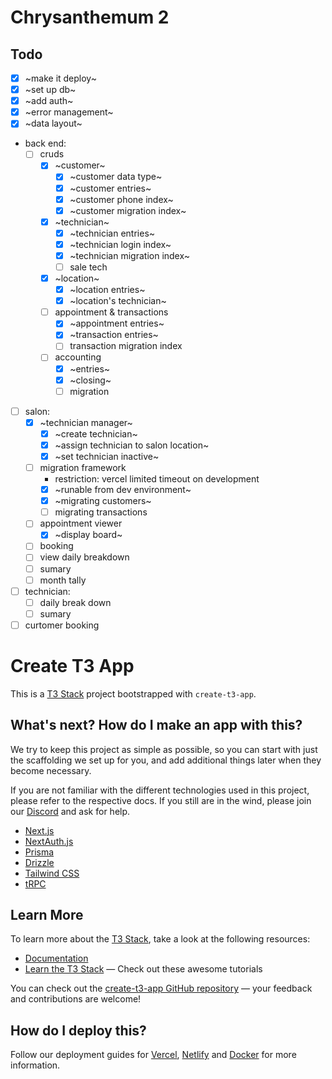 # Chrysanthemum 2

## Todo

-   [x] ~make it deploy~
-   [x] ~set up db~
-   [x] ~add auth~
-   [x] ~error management~
-   [x] ~data layout~
-   back end:
    -   [ ] cruds
        -   [x] ~customer~
            -   [x] ~customer data type~
            -   [x] ~customer entries~
            -   [x] ~customer phone index~
            -   [x] ~customer migration index~
        -   [x] ~technician~
            -   [x] ~technician entries~
            -   [x] ~technician login index~
            -   [x] ~technician migration index~
            -   [ ] sale tech
        -   [x] ~location~
            -   [x] ~location entries~
            -   [x] ~location's technician~
        -   [ ] appointment & transactions
            -   [x] ~appointment entries~
            -   [x] ~transaction entries~
            -   [ ] transaction migration index
        -   [ ] accounting
            -   [x] ~entries~
            -   [x] ~closing~
            -   [ ] migration
-   [ ] salon:
    -   [x] ~technician manager~
        -   [x] ~create technician~
        -   [x] ~assign technician to salon location~
        -   [x] ~set technician inactive~
    -   [ ] migration framework
        -   restriction: vercel limited timeout on development
        -   [x] ~runable from dev environment~
        -   [x] ~migrating customers~
        -   [ ] migrating transactions
    -   [ ] appointment viewer
        -   [x] ~display board~
    -   [ ] booking
    -   [ ] view daily breakdown
    -   [ ] sumary
    -   [ ] month tally
-   [ ] technician:
    -   [ ] daily break down
    -   [ ] sumary
-   [ ] curtomer booking

# Create T3 App

This is a [T3 Stack](https://create.t3.gg/) project bootstrapped with `create-t3-app`.

## What's next? How do I make an app with this?

We try to keep this project as simple as possible, so you can start with just the scaffolding we set up for you, and add additional things later when they become necessary.

If you are not familiar with the different technologies used in this project, please refer to the respective docs. If you still are in the wind, please join our [Discord](https://t3.gg/discord) and ask for help.

-   [Next.js](https://nextjs.org)
-   [NextAuth.js](https://next-auth.js.org)
-   [Prisma](https://prisma.io)
-   [Drizzle](https://orm.drizzle.team)
-   [Tailwind CSS](https://tailwindcss.com)
-   [tRPC](https://trpc.io)

## Learn More

To learn more about the [T3 Stack](https://create.t3.gg/), take a look at the following resources:

-   [Documentation](https://create.t3.gg/)
-   [Learn the T3 Stack](https://create.t3.gg/en/faq#what-learning-resources-are-currently-available) — Check out these awesome tutorials

You can check out the [create-t3-app GitHub repository](https://github.com/t3-oss/create-t3-app) — your feedback and contributions are welcome!

## How do I deploy this?

Follow our deployment guides for [Vercel](https://create.t3.gg/en/deployment/vercel), [Netlify](https://create.t3.gg/en/deployment/netlify) and [Docker](https://create.t3.gg/en/deployment/docker) for more information.
